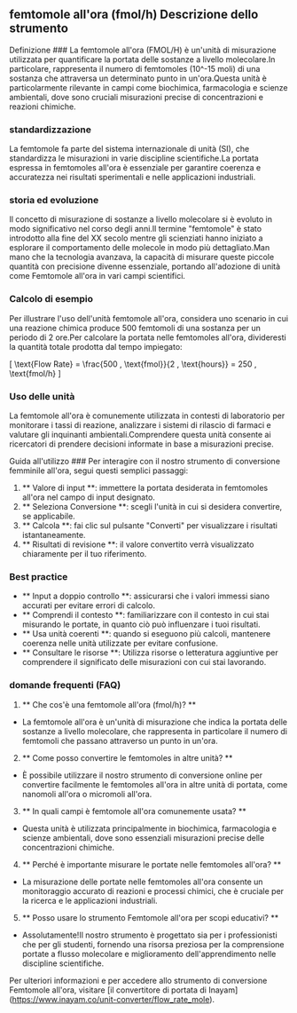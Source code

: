 ## femtomole all'ora (fmol/h) Descrizione dello strumento

Definizione ###
La femtomole all'ora (FMOL/H) è un'unità di misurazione utilizzata per quantificare la portata delle sostanze a livello molecolare.In particolare, rappresenta il numero di femtomoles (10^-15 moli) di una sostanza che attraversa un determinato punto in un'ora.Questa unità è particolarmente rilevante in campi come biochimica, farmacologia e scienze ambientali, dove sono cruciali misurazioni precise di concentrazioni e reazioni chimiche.

### standardizzazione
La femtomole fa parte del sistema internazionale di unità (SI), che standardizza le misurazioni in varie discipline scientifiche.La portata espressa in femtomoles all'ora è essenziale per garantire coerenza e accuratezza nei risultati sperimentali e nelle applicazioni industriali.

### storia ed evoluzione
Il concetto di misurazione di sostanze a livello molecolare si è evoluto in modo significativo nel corso degli anni.Il termine "femtomole" è stato introdotto alla fine del XX secolo mentre gli scienziati hanno iniziato a esplorare il comportamento delle molecole in modo più dettagliato.Man mano che la tecnologia avanzava, la capacità di misurare queste piccole quantità con precisione divenne essenziale, portando all'adozione di unità come Femtomole all'ora in vari campi scientifici.

### Calcolo di esempio
Per illustrare l'uso dell'unità femtomole all'ora, considera uno scenario in cui una reazione chimica produce 500 femtomoli di una sostanza per un periodo di 2 ore.Per calcolare la portata nelle femtomoles all'ora, divideresti la quantità totale prodotta dal tempo impiegato:

\[ \text{Flow Rate} = \frac{500 \, \text{fmol}}{2 \, \text{hours}} = 250 \, \text{fmol/h} \]

### Uso delle unità
La femtomole all'ora è comunemente utilizzata in contesti di laboratorio per monitorare i tassi di reazione, analizzare i sistemi di rilascio di farmaci e valutare gli inquinanti ambientali.Comprendere questa unità consente ai ricercatori di prendere decisioni informate in base a misurazioni precise.

Guida all'utilizzo ###
Per interagire con il nostro strumento di conversione femminile all'ora, segui questi semplici passaggi:
1. ** Valore di input **: immettere la portata desiderata in femtomoles all'ora nel campo di input designato.
2. ** Seleziona Conversione **: scegli l'unità in cui si desidera convertire, se applicabile.
3. ** Calcola **: fai clic sul pulsante "Converti" per visualizzare i risultati istantaneamente.
4. ** Risultati di revisione **: il valore convertito verrà visualizzato chiaramente per il tuo riferimento.

### Best practice
- ** Input a doppio controllo **: assicurarsi che i valori immessi siano accurati per evitare errori di calcolo.
- ** Comprendi il contesto **: familiarizzare con il contesto in cui stai misurando le portate, in quanto ciò può influenzare i tuoi risultati.
- ** Usa unità coerenti **: quando si eseguono più calcoli, mantenere coerenza nelle unità utilizzate per evitare confusione.
- ** Consultare le risorse **: Utilizza risorse o letteratura aggiuntive per comprendere il significato delle misurazioni con cui stai lavorando.

### domande frequenti (FAQ)

1. ** Che cos'è una femtomole all'ora (fmol/h)? **
- La femtomole all'ora è un'unità di misurazione che indica la portata delle sostanze a livello molecolare, che rappresenta in particolare il numero di femtomoli che passano attraverso un punto in un'ora.

2. ** Come posso convertire le femtomoles in altre unità? **
- È possibile utilizzare il nostro strumento di conversione online per convertire facilmente le femtomoles all'ora in altre unità di portata, come nanomoli all'ora o micromoli all'ora.

3. ** In quali campi è femtomole all'ora comunemente usata? **
- Questa unità è utilizzata principalmente in biochimica, farmacologia e scienze ambientali, dove sono essenziali misurazioni precise delle concentrazioni chimiche.

4. ** Perché è importante misurare le portate nelle femtomoles all'ora? **
- La misurazione delle portate nelle femtomoles all'ora consente un monitoraggio accurato di reazioni e processi chimici, che è cruciale per la ricerca e le applicazioni industriali.

5. ** Posso usare lo strumento Femtomole all'ora per scopi educativi? **
- Assolutamente!Il nostro strumento è progettato sia per i professionisti che per gli studenti, fornendo una risorsa preziosa per la comprensione portate a flusso molecolare e miglioramento dell'apprendimento nelle discipline scientifiche.

Per ulteriori informazioni e per accedere allo strumento di conversione Femtomole all'ora, visitare [il convertitore di portata di Inayam] (https://www.inayam.co/unit-converter/flow_rate_mole).